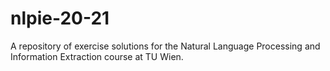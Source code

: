 # nlpie-20-21

A repository of exercise solutions for the Natural Language Processing and Information Extraction course at TU Wien.


